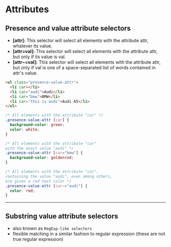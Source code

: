 # Attributes

## Presence and value attribute selectors

- **[attr]:** This selector will select all elements with the attribute attr, whatever its value.
- **[attr=val]:** This selector will select all elements with the attribute attr, but only if its value is val.
- **[attr~=val]:** This selector will select all elements with the attribute attr, but only if val is one of a space-separated list of words contained in attr's value.

```html
<ul class="presence-value-attr">
  <li car></li>
  <li car="audi">Audi</li>
  <li car="bmw">BMW</li>
  <li car="this is audi">Audi A5</li>
</ul>
```

```css
/* All elements with the attribute "car" */
.presence-value-attr [car] {
  background-color: green;
  color: white;
}

/* All elements with the attribute "car"
with the exact value "audi" */
.presence-value-attr [car="bmw"] {
  background-color: goldenrod;
}

/* All elements with the attribute "car",
containing the value "audi", even among others,
are given a red text color */
.presence-value-attr [car~="audi"] {
  color: red;
}
```

---

## Substring value attribute selectors

- also known as `RegExp-like selectors`
- flexible matching in a similar fashion to regular expression (these are not true regular expression)

